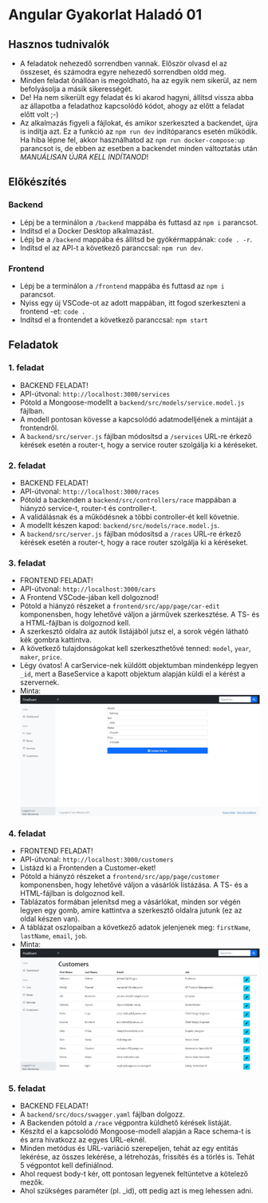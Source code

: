 # Angular Gyakorlat Haladó 01 

## Hasznos tudnivalók
- A feladatok nehezedő sorrendben vannak. Először olvasd el az összeset, és számodra egyre nehezedő sorrendben oldd meg.
- Minden feladat önállóan is megoldható, ha az egyik nem sikerül, az nem 
befolyásolja a másik sikerességét.
- De! Ha nem sikerült egy feladat és ki akarod hagyni, állítsd vissza abba az 
állapotba a feladathoz kapcsolódó kódot, ahogy az előtt a feladat előtt volt ;-)
- Az alkalmazás figyeli a fájlokat, és amikor szerkeszted a backendet, újra 
is indítja azt. Ez a funkció az `npm run dev` indítóparancs esetén működik. 
Ha hiba lépne fel, akkor használhatod az `npm run docker-compose:up` 
parancsot is, de ebben az esetben a backendet minden változtatás után 
_MANUÁLISAN ÚJRA KELL INDÍTANOD_!

## Előkészítés

### Backend
- Lépj be a terminálon a `/backend` mappába és futtasd az `npm i` parancsot.
- Indítsd el a Docker Desktop alkalmazást.
- Lépj be a `/backend` mappába és állítsd be gyökérmappának: `code . -r`.
- Indítsd el az API-t a következő paranccsal: `npm run dev`.

### Frontend
- Lépj be a terminálon a `/frontend` mappába és futtasd az `npm i` parancsot.
- Nyiss egy új VSCode-ot az adott mappában, itt fogod szerkeszteni a frontend -et: 
`code .`
- Indítsd el a frontendet a következő paranccsal: `npm start`

## Feladatok

### 1. feladat
- BACKEND FELADAT!
- API-útvonal: `http://localhost:3000/services`
- Pótold a Mongoose-modellt a `backend/src/models/service.model.js` fájlban.
- A modell pontosan kövesse a kapcsolódó adatmodelljének a mintáját a frontendről.
- A `backend/src/server.js` fájlban módosítsd a `/services` URL-re érkező 
kérések esetén a router-t, hogy a service router szolgálja ki a kéréseket.

### 2. feladat
- BACKEND FELADAT!
- API-útvonal: `http://localhost:3000/races`
- Pótold a backenden a `backend/src/controllers/race` mappában a hiányzó 
service-t, router-t és controller-t.
- A validálásnak és a működésnek a többi controller-ét kell követnie.
- A modellt készen kapod: `backend/src/models/race.model.js`.
- A `backend/src/server.js` fájlban módosítsd a `/races` URL-re érkező 
kérések esetén a router-t, hogy a race router szolgálja ki a kéréseket.

### 3. feladat
- FRONTEND FELADAT!
- API-útvonal: `http://localhost:3000/cars`
- A Frontend VSCode-jában kell dolgoznod!
- Pótold a hiányzó részeket a `frontend/src/app/page/car-edit` komponensben, 
hogy lehetővé váljon a járművek szerkesztése. A TS- és a HTML-fájlban is 
dolgoznod kell.
- A szerkesztő oldalra az autók listájából jutsz el, a sorok végén látható 
kék gombra kattintva.
- A következő tulajdonságokat kell szerkeszthetővé tenned: 
`model`, `year`, `maker`, `price`.
- Légy óvatos! A carService-nek küldött objektumban mindenképp legyen `_id`, 
mert a BaseService a kapott objektum alapján küldi el a kérést a szervernek.
- Minta:  
![elonezet](./img/str-final-exam-01.JPG)

### 4. feladat
- FRONTEND FELADAT!
- API-útvonal: `http://localhost:3000/customers`
- Listázd ki a Frontenden a Customer-eket!
- Pótold a hiányzó részeket a `frontend/src/app/page/customer` komponensben, 
hogy lehetővé váljon a vásárlók listázása. A TS- és a HTML-fájlban is 
dolgoznod kell.
- Táblázatos formában jelenítsd meg a vásárlókat, minden sor végén legyen egy 
gomb, amire kattintva a szerkesztő oldalra jutunk (ez az oldal készen van).
- A táblázat oszlopaiban a következő adatok jelenjenek meg: 
`firstName`, `lastName`, `email`, `job`.
- Minta:  
![elonezet](./img/str-final-exam-02.JPG)

### 5. feladat
- BACKEND FELADAT!
- A `backend/src/docs/swagger.yaml` fájlban dolgozz.
- A Backenden pótold a `/race` végpontra küldhető kérések listáját.
- Készítd el a kapcsolódó Mongoose-modell alapján a Race schema-t is és arra 
hivatkozz az egyes URL-eknél.
- Minden metódus és URL-variáció szerepeljen, tehát az egy entitás lekérése, az 
összes lekérése, a létrehozás, frissítés és a törlés is. Tehát 5 végpontot 
kell definiálnod.
- Ahol request body-t kér, ott pontosan legyenek feltüntetve a kötelező mezők.
- Ahol szükséges paraméter (pl. _id), ott pedig azt is meg lehessen adni.
